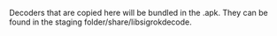 Decoders that are copied here will be bundled in the .apk. They can be found in the staging folder/share/libsigrokdecode. 
